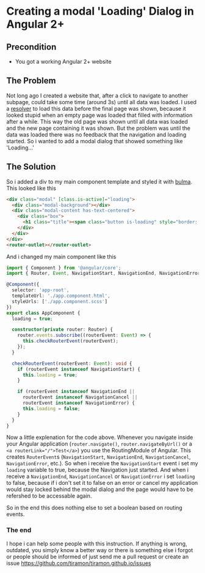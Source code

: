# Creating a modal 'Loading' Dialog in Angular 2+
## Precondition
- You got a working Angular 2+ website

## The Problem

Not long ago I created a website that, after a click to navigate to another subpage, could take some time (around 3s) until all data was loaded. I used a [resolver](https://angular.io/api/router/Resolve) to load this data before the final page was shown, because it looked stupid when an empty page was loaded that filled with information after a while. This way the old page was shown until all data was loaded and the new page containing it was shown.
But the problem was until the data was loaded there was no feedback that the navigation and loading started. So i wanted to add a modal dialog that showed something like 'Loading...'

## The Solution
So i added a div to my main component template and styled it with [bulma](http://www.bulma.io/).
This looked like this
```html
<div class="modal" [class.is-active]="loading">
  <div class="modal-background"></div>
  <div class="modal-content has-text-centered">
    <div class="box">
      <h1 class="title"><span class="button is-loading" style="border: 0px;"></span>&nbsp;Loading...</h1>
    </div>
  </div>
</div>
<router-outlet></router-outlet>
```

And i changed my main component like this
```ts
import { Component } from '@angular/core';
import { Router, Event, NavigationStart, NavigationEnd, NavigationError, NavigationCancel } from '@angular/router';

@Component({
  selector: 'app-root',
  templateUrl: './app.component.html',
  styleUrls: ['./app.component.scss']
})
export class AppComponent {
  loading = true;

  constructor(private router: Router) {
    router.events.subscribe((routerEvent: Event) => {
      this.checkRouterEvent(routerEvent);
    });
  }

  checkRouterEvent(routerEvent: Event): void {
    if (routerEvent instanceof NavigationStart) {
      this.loading = true;
    }

    if (routerEvent instanceof NavigationEnd ||
      routerEvent instanceof NavigationCancel ||
      routerEvent instanceof NavigationError) {
      this.loading = false;
    }
  }
}
```

Now a little explenation for the code above. Whenever you navigate inside your Angular application (`router.navigate()`, `router.navigateByUrl()` or a `<a routerLink="/">Test</a>`) you use the RoutingModule of Angular. This creates `RouterEvent`s (`NavigationStart`, `NavigationEnd`, `NavigationCancel`, `NavigationError`, etc.). So when i receive the `NavigationStart` event i set my `loading` variable to true, because the Navigation just started. And when i receive a `NavigationEnd`, `NavigationCancel` or `NavigationError` i set `loading` to false, because if i don't set it to false on an error or cancel my application would stay locked behind the modal dialog and the page would have to be refershed to be accessable again.

So in the end this does nothing else to set a boolean based on routing events.

### The end
I hope i can help some people with this instruction. If anything is wrong, outdated, you simply know a better way or there is something else i forgot or people should be informed of just send me a pull request or create an issue https://github.com/tiramon/tiramon.github.io/issues
